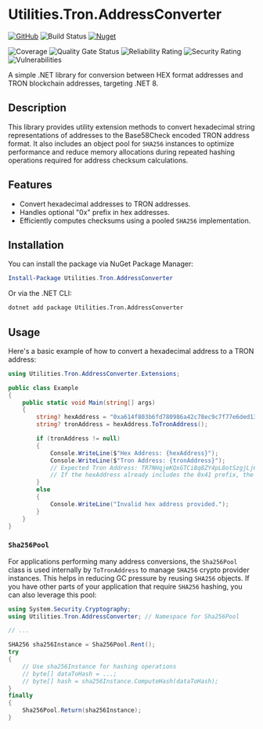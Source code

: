 # Utilities.Tron.AddressConverter

[![GitHub](https://img.shields.io/github/license/ed555009/utilities-tron-address-converter)](LICENSE)
![Build Status](https://dev.azure.com/edwang/github/_apis/build/status/utilities-tron-address-converter?branchName=main)
[![Nuget](https://img.shields.io/nuget/v/Utilities.Tron.AddressConverter)](https://www.nuget.org/packages/Utilities.Tron.AddressConverter)

![Coverage](https://sonarcloud.io/api/project_badges/measure?project=utilities-tron-address-converter&metric=coverage)
![Quality Gate Status](https://sonarcloud.io/api/project_badges/measure?project=utilities-tron-address-converter&metric=alert_status)
![Reliability Rating](https://sonarcloud.io/api/project_badges/measure?project=utilities-tron-address-converter&metric=reliability_rating)
![Security Rating](https://sonarcloud.io/api/project_badges/measure?project=utilities-tron-address-converter&metric=security_rating)
![Vulnerabilities](https://sonarcloud.io/api/project_badges/measure?project=utilities-tron-address-converter&metric=vulnerabilities)

A simple .NET library for conversion between HEX format addresses and TRON blockchain addresses, targeting .NET 8.

## Description

This library provides utility extension methods to convert hexadecimal string representations of addresses to the Base58Check encoded TRON address format. It also includes an object pool for `SHA256` instances to optimize performance and reduce memory allocations during repeated hashing operations required for address checksum calculations.

## Features

- Convert hexadecimal addresses to TRON addresses.
- Handles optional "0x" prefix in hex addresses.
- Efficiently computes checksums using a pooled `SHA256` implementation.

## Installation

You can install the package via NuGet Package Manager:

```powershell
Install-Package Utilities.Tron.AddressConverter
```

Or via the .NET CLI:

```bash
dotnet add package Utilities.Tron.AddressConverter
```

## Usage

Here's a basic example of how to convert a hexadecimal address to a TRON address:

```csharp
using Utilities.Tron.AddressConverter.Extensions;

public class Example
{
    public static void Main(string[] args)
    {
        string? hexAddress = "0xa614f803b6fd780986a42c78ec9c7f77e6ded13c"; // Example hex address (with or without "0x" prefix)
        string? tronAddress = hexAddress.ToTronAddress();

        if (tronAddress != null)
        {
            Console.WriteLine($"Hex Address: {hexAddress}");
            Console.WriteLine($"Tron Address: {tronAddress}");
            // Expected Tron Address: TR7NHqjeKQxGTCi8q8ZY4pL8otSzgjLj6t (for the example hex above without the 0x41 prefix)
            // If the hexAddress already includes the 0x41 prefix, the output will be the same.
        }
        else
        {
            Console.WriteLine("Invalid hex address provided.");
        }
    }
}
```

### `Sha256Pool`

For applications performing many address conversions, the `Sha256Pool` class is used internally by `ToTronAddress` to manage `SHA256` crypto provider instances. This helps in reducing GC pressure by reusing `SHA256` objects. If you have other parts of your application that require `SHA256` hashing, you can also leverage this pool:

```csharp
using System.Security.Cryptography;
using Utilities.Tron.AddressConverter; // Namespace for Sha256Pool

// ...

SHA256 sha256Instance = Sha256Pool.Rent();
try
{
    // Use sha256Instance for hashing operations
    // byte[] dataToHash = ...;
    // byte[] hash = sha256Instance.ComputeHash(dataToHash);
}
finally
{
    Sha256Pool.Return(sha256Instance);
}
```
